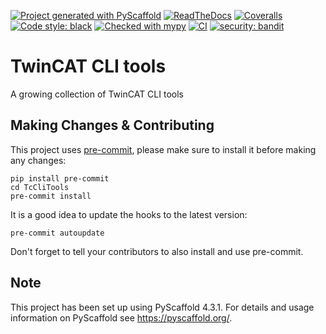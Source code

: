 [![Project generated with PyScaffold](https://img.shields.io/badge/-PyScaffold-005CA0?logo=pyscaffold)](https://pyscaffold.org/)
[![ReadTheDocs](https://readthedocs.org/projects/tcclitools/badge/?version=latest)](https://tcclitools.readthedocs.io/en/latest/)
[![Coveralls](https://img.shields.io/coveralls/github/IndustrialBrains/TcCliTools/main.svg)](https://coveralls.io/r/IndustrialBrains/TcCliTools)
[![Code style: black](https://img.shields.io/badge/code%20style-black-000000.svg)](https://github.com/psf/black)
[![Checked with mypy](http://www.mypy-lang.org/static/mypy_badge.svg)](http://mypy-lang.org/)
[![CI](https://github.com/IndustrialBrains/TcCliTools/actions/workflows/ci.yml/badge.svg)](https://github.com/IndustrialBrains/TcCliTools/actions)
[![security: bandit](https://img.shields.io/badge/security-bandit-yellow.svg)](https://github.com/PyCQA/bandit)

# TwinCAT CLI tools

A growing collection of TwinCAT CLI tools


## Making Changes & Contributing
This project uses [pre-commit](https://pre-commit.com/), please make
sure to install it before making any changes:

    pip install pre-commit
    cd TcCliTools
    pre-commit install

It is a good idea to update the hooks to the latest version:

    pre-commit autoupdate

Don't forget to tell your contributors to also install and use
pre-commit.

## Note

This project has been set up using PyScaffold 4.3.1. For details and
usage information on PyScaffold see <https://pyscaffold.org/>.
